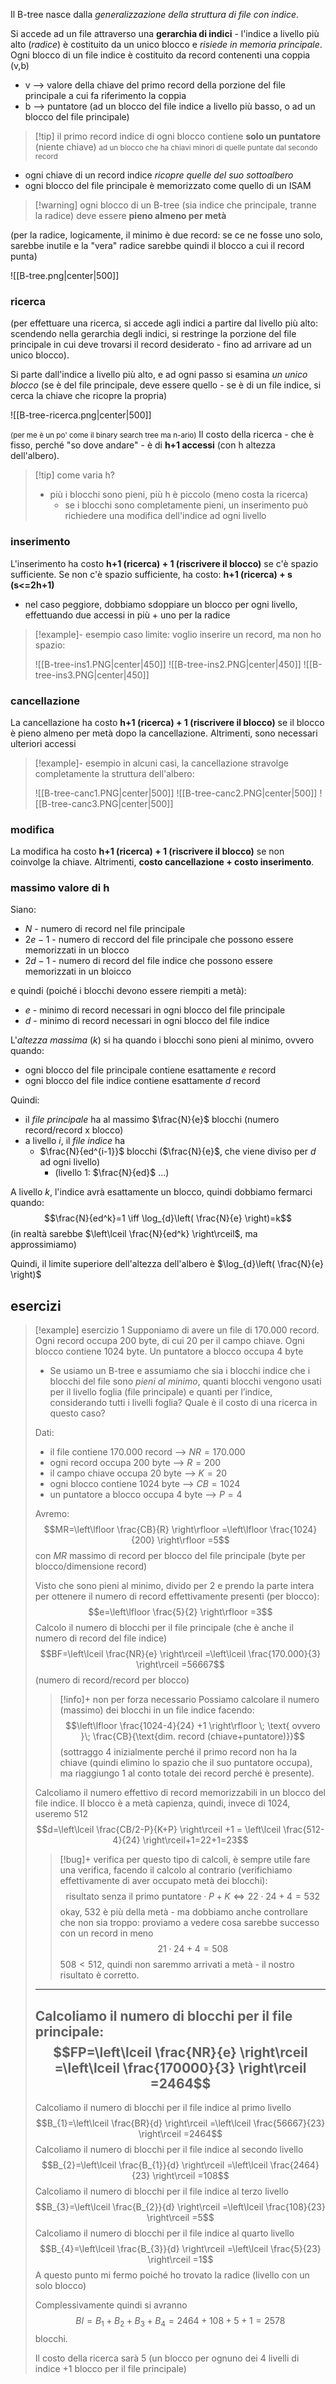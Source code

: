Il B-tree nasce dalla *generalizzazione della struttura di file con indice*.

Si accede ad un file attraverso una **gerarchia di indici** - l'indice a livello più alto (*radice*) è costituito da un unico blocco e *risiede in memoria principale*.
Ogni blocco di un file indice è costituito da record contenenti una coppia (v,b)
- v -->  valore della chiave del primo record della porzione del file principale a cui fa riferimento la coppia
- b --> puntatore (ad un blocco del file indice a livello più basso, o ad un blocco del file principale)

>[!tip] il primo record indice di ogni blocco contiene **solo un puntatore** (niente chiave) <small>ad un blocco che ha chiavi minori di quelle puntate dal secondo record</small>

- ogni chiave di un record indice *ricopre quelle del suo sottoalbero*
- ogni blocco del file principale è memorizzato come quello di un ISAM

>[!warning] ogni blocco di un B-tree (sia indice che principale, tranne la radice) deve essere **pieno almeno per metà**

(per la radice, logicamente, il minimo è due record: se ce ne fosse uno solo, sarebbe inutile e la "vera" radice sarebbe quindi il blocco a cui il record punta)

![[B-tree.png|center|500]]

### ricerca
(per effettuare una ricerca, si accede agli indici a partire dal livello più alto: scendendo nella gerarchia degli indici, si restringe la porzione del file principale in cui deve trovarsi il record desiderato - fino ad arrivare ad un unico blocco).

Si parte dall'indice a livello più alto, e ad ogni passo si esamina *un unico blocco* (se è del file principale, deve essere quello - se è di un file indice, si cerca la chiave che ricopre la propria)

![[B-tree-ricerca.png|center|500]]

<small>(per me è un po' come il binary search tree ma n-ario)</small>
Il costo della ricerca - che è fisso, perché "so dove andare" - è di **h+1 accessi** (con h altezza dell'albero).

>[!tip] come varia h?
>- più i blocchi sono pieni, più h è piccolo (meno costa la ricerca)
>	- se i blocchi sono completamente pieni, un inserimento può richiedere una modifica dell'indice ad ogni livello

### inserimento
L'inserimento ha costo **h+1 (ricerca) + 1 (riscrivere il blocco)** se c'è spazio sufficiente.
Se non c'è spazio sufficiente, ha costo: **h+1 (ricerca) + s (s<=2h+1)**
- nel caso peggiore, dobbiamo sdoppiare un blocco per ogni livello, effettuando due accessi in più + uno per la radice

> [!example]- esempio
> caso limite: voglio inserire un record, ma non ho spazio:
>  
> ![[B-tree-ins1.PNG|center|450]]
> ![[B-tree-ins2.PNG|center|450]]
> ![[B-tree-ins3.PNG|center|450]]

### cancellazione
La cancellazione ha costo **h+1 (ricerca) + 1 (riscrivere il blocco)** se il blocco è pieno almeno per metà dopo la cancellazione.
Altrimenti, sono necessari ulteriori accessi

> [!example]- esempio
> in alcuni casi, la cancellazione stravolge completamente la struttura dell'albero:
> 
> ![[B-tree-canc1.PNG|center|500]]
> ![[B-tree-canc2.PNG|center|500]]
> ![[B-tree-canc3.PNG|center|500]]

### modifica
La modifica ha costo **h+1 (ricerca) + 1 (riscrivere il blocco)** se non coinvolge la chiave.
Altrimenti, **costo cancellazione + costo inserimento**.
### massimo valore di h
Siano:
- $N$ - numero di record nel file principale
- $2e-1$ - numero di reccord del file principale che possono essere memorizzati in un blocco
- $2d-1$ - numero di record del file indice che possono essere memorizzati in un bloicco

e quindi (poiché i blocchi devono essere riempiti a metà):
- $e$ - minimo di record necessari in ogni blocco del file principale
- $d$ - minimo di record necessari in ogni blocco del file indice

L'*altezza massima* ($k$) si ha quando i blocchi sono pieni al minimo, ovvero quando:
- ogni blocco del file principale contiene esattamente $e$ record
- ogni blocco del file indice contiene esattamente $d$ record

Quindi:
- il *file principale* ha al massimo $\frac{N}{e}$ blocchi (numero record/record x blocco)
- a livello $i$, il *file indice* ha 
	- $\frac{N}{ed^{i-1}}$ blocchi ($\frac{N}{e}$, che viene diviso per $d$ ad ogni livello)
		- (livello 1: $\frac{N}{ed}$ ...)

A livello $k$, l'indice avrà esattamente un blocco, quindi dobbiamo fermarci quando:
$$\frac{N}{ed^k}=1 \iff \log_{d}\left( \frac{N}{e} \right)=k$$
(in realtà sarebbe $\left\lceil  \frac{N}{ed^k}  \right\rceil$, ma approssimiamo)

Quindi, il limite superiore dell'altezza dell'albero è $\log_{d}\left( \frac{N}{e} \right)$

## esercizi
>[!example] esercizio 1
>Supponiamo di avere un file di $170.000$ record. Ogni record occupa $200$ byte, di cui $20$ per il campo chiave. Ogni blocco contiene $1024$ byte. Un puntatore a blocco occupa $4$ byte
>
>- Se usiamo un B-tree e assumiamo che sia i blocchi indice che i blocchi del file sono *pieni al minimo*, quanti blocchi vengono usati per il livello foglia (file principale) e quanti per l’indice, considerando tutti i livelli foglia? Quale è il costo di una ricerca in questo caso?
>
>Dati:
>- il file contiene $170.000$ record --> $NR=170.000$
>- ogni record occupa $200$ byte --> $R=200$
>- il campo chiave occupa $20$ byte --> $K=20$
>- ogni blocco contiene $1024$ byte --> $CB=1024$
>- un puntatore a blocco occupa $4$ byte --> $P=4$
>
>Avremo:
>$$MR=\left\lfloor  \frac{CB}{R}  \right\rfloor =\left\lfloor  \frac{1024}{200}  \right\rfloor =5$$
>con $MR$ massimo di record per blocco del file principale (byte per blocco/dimensione record)
>
>Visto che sono pieni al minimo, divido per $2$ e prendo la parte intera per ottenere il numero di record effettivamente presenti (per blocco):
>$$e=\left\lfloor  \frac{5}{2}  \right\rfloor =3$$
>Calcolo il numero di blocchi per il file principale (che è anche il numero di record del file indice)
>$$BF=\left\lceil  \frac{NR}{e}  \right\rceil =\left\lceil  \frac{170.000}{3}  \right\rceil =56667$$
>(numero di record/record per blocco)
>
>>[!info]+ non per forza necessario
>>Possiamo calcolare il numero (massimo) dei blocchi in un file indice facendo:
>>$$\left\lfloor  \frac{1024-4}{24} +1 \right\rfloor \; \text{ ovvero   }\;  \frac{CB}{\text{dim. record (chiave+puntatore)}}$$
>>(sottraggo 4 inizialmente perché il primo record non ha la chiave (quindi elimino lo spazio che il suo puntatore occupa), ma riaggiungo 1 al conto totale dei record perché è presente).
>
>Calcoliamo il numero effettivo di record memorizzabili in un blocco del file indice.
>Il blocco è a metà capienza, quindi, invece di $1024$, useremo $512$
>$$d=\left\lceil  \frac{CB/2-P}{K+P}  \right\rceil +1 = \left\lceil  \frac{512-4}{24} \right\rceil+1=22+1=23$$
>
>>[!bug]+ verifica
>>per questo tipo di calcoli, è sempre utile fare una verifica, facendo il calcolo al contrario (verifichiamo effettivamente di aver occupato metà dei blocchi):
>>$$\text{risultato senza il primo puntatore}\cdot P+K \iff   22\cdot 24 + 4=532$$
>>okay, $532$ è più della metà - ma dobbiamo anche controllare che non sia troppo: proviamo a vedere cosa sarebbe successo con un record in meno
>>$$21\cdot 24+4=508$$
>>$508<512$, quindi non saremmo arrivati a metà - il nostro risultato è corretto.
> ---
>  
>Calcoliamo il numero di blocchi per il file principale:
>$$FP=\left\lceil  \frac{NR}{e}  \right\rceil =\left\lceil  \frac{170000}{3}  \right\rceil =2464$$
> ---
>  
>Calcoliamo il numero di blocchi per il file indice al primo livello
>$$B_{1}=\left\lceil  \frac{BR}{d}  \right\rceil =\left\lceil  \frac{56667}{23}  \right\rceil =2464$$
>Calcoliamo il numero di blocchi per il file indice al secondo livello
>$$B_{2}=\left\lceil  \frac{B_{1}}{d}  \right\rceil =\left\lceil  \frac{2464}{23}  \right\rceil =108$$
>Calcoliamo il numero di blocchi per il file indice al terzo livello
>$$B_{3}=\left\lceil  \frac{B_{2}}{d}  \right\rceil =\left\lceil  \frac{108}{23}  \right\rceil =5$$
>Calcoliamo il numero di blocchi per il file indice al quarto livello
>$$B_{4}=\left\lceil  \frac{B_{3}}{d}  \right\rceil =\left\lceil  \frac{5}{23}  \right\rceil =1$$
>A questo punto mi fermo poiché ho trovato la radice (livello con un solo blocco)
>
>Complessivamente quindi si avranno
>$$BI=B_{1}+B_{2}+B_{3}+B_{4}=2464+108+5+1=2578$$
>blocchi.
> 
>Il costo della ricerca sarà $5$ (un blocco per ognuno dei $4$ livelli di indice $+1$ blocco per il file principale)